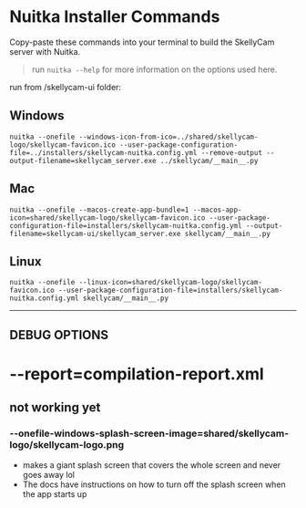 # Nuitka Installer Commands

Copy-paste these commands into your terminal to build the SkellyCam server with Nuitka.

> run `nuitka --help` for more information on the options used here.

run from /skellycam-ui folder:

## Windows

```
nuitka --onefile --windows-icon-from-ico=../shared/skellycam-logo/skellycam-favicon.ico --user-package-configuration-file=../installers/skellycam-nuitka.config.yml --remove-output --output-filename=skellycam_server.exe ../skellycam/__main__.py
```

## Mac
```
nuitka --onefile --macos-create-app-bundle=1 --macos-app-icon=shared/skellycam-logo/skellycam-favicon.ico --user-package-configuration-file=installers/skellycam-nuitka.config.yml --output-filename=skellycam-ui/skellycam_server.exe skellycam/__main__.py
```
## Linux
```
nuitka --onefile --linux-icon=shared/skellycam-logo/skellycam-favicon.ico --user-package-configuration-file=installers/skellycam-nuitka.config.yml skellycam/__main__.py
```
___

## DEBUG OPTIONS

# --report=compilation-report.xml

## not working yet

### --onefile-windows-splash-screen-image=shared/skellycam-logo/skellycam-logo.png

- makes a giant splash screen that covers the whole screen and never goes away lol
- The docs have instructions on how to turn off the splash screen when the app starts up 
